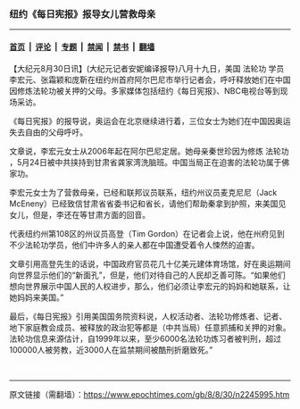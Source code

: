 ### 纽约《每日宪报》报导女儿营救母亲

---

#### [首页](../../../..?n2245995) &nbsp;|&nbsp; [评论](../../../../../epoch-comment?n2245995) &nbsp;|&nbsp; [专题](../../../../../epoch-special?n2245995) &nbsp;|&nbsp; [禁闻](../../../../../epoch-news?n2245995) &nbsp;|&nbsp; [禁书](../../../../../books?n2245995) &nbsp;|&nbsp; [翻墙](https://github.com/gfw-breaker/nogfw/blob/master/README.md?n2245995)


<div class="post_content" id="artbody" itemprop="articleBody">
 <!-- article content begin -->
 <p>
  【大纪元8月30日讯】(大纪元记者安妮编译报导)八月十九日，美国
  <ok href="https://www.epochtimes.com/gb/tag/%E6%B3%95%E8%BD%AE%E5%8A%9F.html">
   法轮功
  </ok>
  学员李宏元、张霜颖和庞靳在纽约州首府阿尔巴尼市举行记者会，呼吁释放她们在中国因修炼法轮功被关押的父母。多家媒体包括纽约《每日宪报》、NBC电视台等到现场采访。
 </p>
 <p>
  《每日宪报》的报导说，奥运会在北京继续进行着，三位女士为她们在中国因奥运失去自由的父母呼吁。
 </p>
 <p>
  文章说，李宏元女士从2006年起在阿尔巴尼定居。她母亲秦世珍因为修炼
  <ok href="https://www.epochtimes.com/gb/tag/%E6%B3%95%E8%BD%AE%E5%8A%9F.html">
   法轮功
  </ok>
  ，5月24日被中共挟持到甘肃省龚家湾洗脑班。中国当局正在迫害的法轮功属于佛家功。
 </p>
 <p>
  李宏元女士为了营救母亲，已经和联邦议员联系，纽约州议员麦克尼尼（Jack McEneny）已经致信甘肃省省委书记和省长，请他们帮助秦拿到护照，来美国见女儿，但是，李还在等甘肃方面的回音。
 </p>
 <p>
  代表纽约州第108区的州议员高登（Tim Gordon）在记者会上说，他在州府见到不少法轮功学员，他们中许多人的亲人都在中国遭受着令人悚然的迫害。
 </p>
 <p>
  文章引用高登先生的话说，中国政府官员花几十亿美元建体育场馆，好在奥运期间向世界显示他们的“新面孔”，但是，他们对待自己的人民却乏善可陈。“如果他们想向世界展示中国人民的人权进步，那么，他们必须让李宏元的妈妈和她联系，让她妈妈来美国。”
 </p>
 <p>
  最后，《每日宪报》引用美国国务院资料说，人权活动者、法轮功修炼者、记者、地下家庭教会成员、被释放的政治犯等都是（中共当局）任意抓捕和关押的对象。法轮功信息来源估计，自1999年以来，至少6000名法轮功炼习者被判刑，超过100000人被劳教，近3000人在监禁期间被酷刑折磨致死。”
 </p>
 <p>
  <font color="#ffffff">
   (http://www.dajiyuan.com)
  </font>
 </p>
 <!-- article content end -->
 <div id="below_article_ad">
 </div>
</div>


---

原文链接（需翻墙）：https://www.epochtimes.com/gb/8/8/30/n2245995.htm